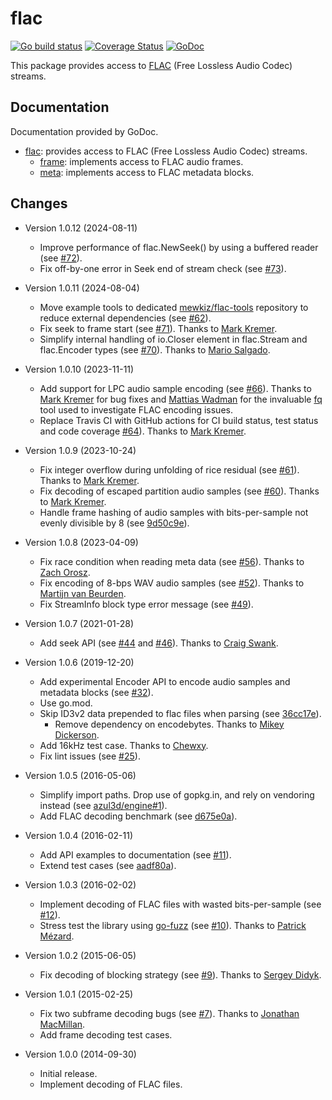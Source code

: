 # flac

[![Go build status](https://github.com/mewkiz/flac/actions/workflows/go.yml/badge.svg?branch=master)](https://github.com/mewkiz/flac/actions/workflows/go.yml)
[![Coverage Status](https://coveralls.io/repos/github/mewkiz/flac/badge.svg?branch=master)](https://coveralls.io/github/mewkiz/flac?branch=master)
[![GoDoc](https://pkg.go.dev/badge/github.com/mewkiz/flac)](https://pkg.go.dev/github.com/mewkiz/flac)

This package provides access to [FLAC][1] (Free Lossless Audio Codec) streams.

[1]: http://flac.sourceforge.net/format.html

## Documentation

Documentation provided by GoDoc.

- [flac]: provides access to FLAC (Free Lossless Audio Codec) streams.
    - [frame][flac/frame]: implements access to FLAC audio frames.
    - [meta][flac/meta]: implements access to FLAC metadata blocks.

[flac]: http://pkg.go.dev/github.com/mewkiz/flac
[flac/frame]: http://pkg.go.dev/github.com/mewkiz/flac/frame
[flac/meta]: http://pkg.go.dev/github.com/mewkiz/flac/meta

## Changes

* Version 1.0.12 (2024-08-11)
    - Improve performance of flac.NewSeek() by using a buffered reader (see [#72](https://github.com/mewkiz/flac/pull/72)).
    - Fix off-by-one error in Seek end of stream check (see [#73](https://github.com/mewkiz/flac/pull/73)).

* Version 1.0.11 (2024-08-04)
    - Move example tools to dedicated [mewkiz/flac-tools](https://github.com/mewkiz/flac-tools) repository to reduce external dependencies (see [#62](https://github.com/mewkiz/flac/pull/62)).
    - Fix seek to frame start (see [#71](https://github.com/mewkiz/flac/pull/71)). Thanks to [Mark Kremer](https://github.com/MarkKremer).
    - Simplify internal handling of io.Closer element in flac.Stream and flac.Encoder types (see [#70](https://github.com/mewkiz/flac/pull/70)). Thanks to [Mario Salgado](https://github.com/zalgonoise).

* Version 1.0.10 (2023-11-11)
    - Add support for LPC audio sample encoding (see [#66](https://github.com/mewkiz/flac/pull/66)). Thanks to [Mark Kremer](https://github.com/MarkKremer) for bug fixes and [Mattias Wadman](https://github.com/wader) for the invaluable [fq](https://github.com/wader/fq) tool used to investigate FLAC encoding issues.
    - Replace Travis CI with GitHub actions for CI build status, test status and code coverage [#64](https://github.com/mewkiz/flac/pull/64)). Thanks to [Mark Kremer](https://github.com/MarkKremer).

* Version 1.0.9 (2023-10-24)
    - Fix integer overflow during unfolding of rice residual (see [#61](https://github.com/mewkiz/flac/pull/61)). Thanks to [Mark Kremer](https://github.com/MarkKremer).
    - Fix decoding of escaped partition audio samples (see [#60](https://github.com/mewkiz/flac/issues/60)). Thanks to [Mark Kremer](https://github.com/MarkKremer).
    - Handle frame hashing of audio samples with bits-per-sample not evenly divisible by 8 (see [9d50c9e](https://github.com/mewkiz/flac/commit/9d50c9ee99ba322f487ed60442dc16f22b2affb8)).

* Version 1.0.8 (2023-04-09)
    - Fix race condition when reading meta data (see [#56](https://github.com/mewkiz/flac/pull/56)). Thanks to [Zach Orosz](https://github.com/zachorosz).
    - Fix encoding of 8-bps WAV audio samples (see [#52](https://github.com/mewkiz/flac/pull/52)). Thanks to [Martijn van Beurden](https://github.com/ktmf01).
    - Fix StreamInfo block type error message (see [#49](https://github.com/mewkiz/flac/pull/49)).

* Version 1.0.7 (2021-01-28)
    - Add seek API (see [#44](https://github.com/mewkiz/flac/pull/44) and [#46](https://github.com/mewkiz/flac/pull/46)). Thanks to [Craig Swank](https://github.com/cswank).

* Version 1.0.6 (2019-12-20)
    - Add experimental Encoder API to encode audio samples and metadata blocks (see [#32](https://github.com/mewkiz/flac/pull/32)).
    - Use go.mod.
    - Skip ID3v2 data prepended to flac files when parsing (see [36cc17e](https://github.com/mewkiz/flac/commit/36cc17efed51a9bae283d6a3a7a10997492945e7)).
        - Remove dependency on encodebytes. Thanks to [Mikey Dickerson](https://github.com/mdickers47).
    - Add 16kHz test case. Thanks to [Chewxy](https://github.com/chewxy).
    - Fix lint issues (see [#25](https://github.com/mewkiz/flac/issues/25)).

* Version 1.0.5 (2016-05-06)
    - Simplify import paths. Drop use of gopkg.in, and rely on vendoring instead (see [azul3d/engine#1](https://github.com/azul3d/engine/issues/1)).
    - Add FLAC decoding benchmark (see [d675e0a](https://github.com/mewkiz/flac/blob/d675e0aaccf2e43055f56b9b3feeddfdeed402e2/frame/frame_test.go#L60)).

* Version 1.0.4 (2016-02-11)
    - Add API examples to documentation (see [#11](https://github.com/mewkiz/flac/issues/11)).
    - Extend test cases (see [aadf80a](https://github.com/mewkiz/flac/commit/aadf80aa28c463a94b8d5c49757e5a0948613ce2)).

* Version 1.0.3 (2016-02-02)
    - Implement decoding of FLAC files with wasted bits-per-sample (see [#12](https://github.com/mewkiz/flac/issues/12)).
    - Stress test the library using [go-fuzz](https://github.com/dvyukov/go-fuzz) (see [#10](https://github.com/mewkiz/flac/pull/10)). Thanks to [Patrick Mézard](https://github.com/pmezard).

* Version 1.0.2 (2015-06-05)
    - Fix decoding of blocking strategy (see [#9](https://github.com/mewkiz/flac/pull/9)). Thanks to [Sergey Didyk](https://github.com/sdidyk).

* Version 1.0.1 (2015-02-25)
    - Fix two subframe decoding bugs (see [#7](https://github.com/mewkiz/flac/pull/7)). Thanks to [Jonathan MacMillan](https://github.com/perotinus).
    - Add frame decoding test cases.

* Version 1.0.0 (2014-09-30)
    - Initial release.
    - Implement decoding of FLAC files.
